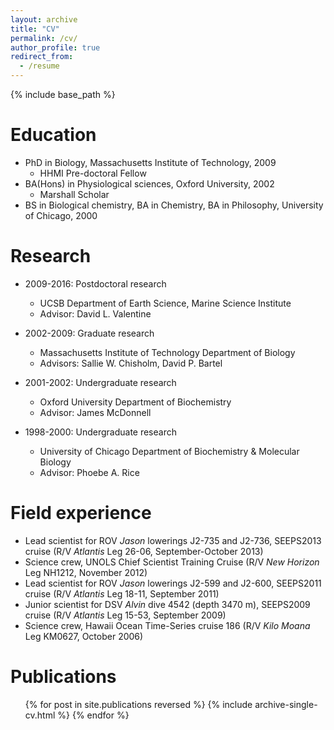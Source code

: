 ```yaml
---
layout: archive
title: "CV"
permalink: /cv/
author_profile: true
redirect_from:
  - /resume
---
```


{% include base_path %}

Education
======
* PhD in Biology, Massachusetts Institute of Technology, 2009
  * HHMI Pre-doctoral Fellow
* BA(Hons) in Physiological sciences, Oxford University, 2002
  * Marshall Scholar
* BS in Biological chemistry, BA in Chemistry, BA in Philosophy, University of Chicago, 2000

Research
======
* 2009-2016: Postdoctoral research
  * UCSB Department of Earth Science, Marine Science Institute
  * Advisor: David L. Valentine

* 2002-2009: Graduate research
  * Massachusetts Institute of Technology Department of Biology
  * Advisors: Sallie W. Chisholm, David P. Bartel
  
* 2001-2002: Undergraduate research
  * Oxford University Department of Biochemistry
  * Advisor: James McDonnell
  
* 1998-2000: Undergraduate research
  * University of Chicago Department of Biochemistry & Molecular Biology
  * Advisor: Phoebe A. Rice
  
Field experience
======
* Lead scientist for ROV <i>Jason</i> lowerings J2-735 and J2-736, SEEPS2013 cruise (R/V <i>Atlantis</i> Leg 26-06, September-October 2013)
* Science crew, UNOLS Chief Scientist Training Cruise (R/V <i>New Horizon</i> Leg NH1212, November 2012)
* Lead scientist for ROV <i>Jason</i> lowerings J2-599 and J2-600, SEEPS2011 cruise (R/V <i>Atlantis</i> Leg 18-11, September 2011)
* Junior scientist for DSV <i>Alvin</i> dive 4542 (depth 3470 m), SEEPS2009 cruise (R/V <i>Atlantis</i> Leg 15-53, September 2009)
* Science crew, Hawaii Ocean Time-Series cruise 186 (R/V <i>Kilo Moana</i> Leg KM0627, October 2006)
  
Publications
======
  <ul>{% for post in site.publications reversed %}
    {% include archive-single-cv.html %}
  {% endfor %}</ul>   
